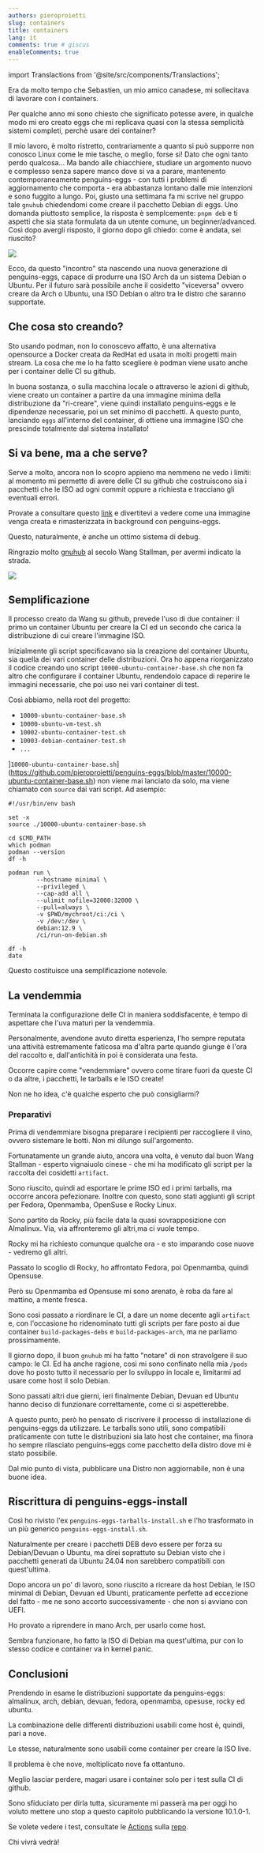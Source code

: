 ```yaml
---
authors: pieroproietti
slug: containers
title: containers
lang: it
comments: true # giscus
enableComments: true
---
```

import Translactions from '@site/src/components/Translactions';

<Translactions />

Era da molto tempo che Sebastien, un mio amico canadese, mi sollecitava di lavorare con i containers. 

Per qualche anno mi sono chiesto che significato potesse avere, in qualche modo mi ero creato eggs che mi replicava quasi con la stessa semplicità sistemi completi, perchè usare dei container?

Il mio lavoro, è molto ristretto, contrariamente a quanto si può supporre non conosco Linux come le mie tasche, o meglio, forse si! Dato che ogni tanto perdo qualcosa... Ma bando alle chiacchiere, studiare un argomento nuovo e complesso senza sapere manco dove si va a parare, mantenento contemporaneamente penguins-eggs - con tutti i problemi di aggiornamento che  comporta - era abbastanza lontano dalle mie intenzioni e sono fuggito a lungo. 
Poi, giusto una settimana fa mi scrive nel gruppo tale `gnuhub` chiedendomi come creare il pacchetto Debian di eggs. Uno domanda piuttosto semplice, la risposta è semplcemente: `pnpm deb` e ti aspetti che sia stata formulata da un utente comune, un beginner/advanced. Così dopo avergli risposto, il giorno dopo gli chiedo: come è andata, sei riuscito?

![](/images/gnuhub.png)

Ecco, da questo "incontro" sta nascendo una nuova generazione di penguins-eggs, capace di produrre una ISO Arch da un sistema Debian o Ubuntu. Per il futuro sarà possibile anche il cosidetto "viceversa" ovvero creare da  Arch o Ubuntu, una ISO Debian o altro tra le distro che saranno supportate.

## Che cosa sto creando?

Sto usando podman, non lo conoscevo affatto, è una alternativa opensource a Docker creata da RedHat ed usata in molti progetti main stream. La cosa che me lo ha fatto scegliere è podman viene usato anche per i container delle CI su github.

In buona sostanza, o sulla macchina locale o attraverso le azioni di github, viene creato un container a partire da una immagine minima della distribuzione da "ri-creare", viene quindi installato penguins-eggs e le dipendenze necessarie, poi un set minimo di pacchetti. A questo punto, lanciando `eggs` all'interno del container, di ottiene una immagine ISO che prescinde totalmente dal sistema installato!

## Si va bene, ma a che serve?

Serve a molto, ancora non lo scopro appieno ma nemmeno ne vedo i limiti: al momento mi permette di avere delle CI su github che costruiscono sia i pacchetti che le ISO ad ogni commit oppure a richiesta e tracciano gli eventuali errori.

Provate a consultare questo [link](https://github.com/pieroproietti/penguins-eggs/actions) e divertitevi a vedere come una immagine venga creata e rimasterizzata in background con penguins-eggs.

Questo, naturalmente, è anche un ottimo sistema di debug.

Ringrazio molto [gnuhub](https://github.com/gnuhub) al secolo Wang Stallman, per avermi indicato la strada. 

![](/images/github-ci.png)

## Semplificazione
Il processo creato da Wang su github, prevede l'uso di due container: il primo un container Ubuntu per creare la CI ed un secondo che carica la distribuzione di cui creare l'immagine ISO.

Inizialmente gli script specificavano sia la creazione del container Ubuntu, sia quella dei vari container delle distribuzioni. Ora ho appena riorganizzato il codice creando uno script `10000-ubuntu-container-base.sh` che non fa altro che configurare il container Ubuntu, rendendolo capace di reperire le immagini necessarie, che poi uso nei vari container di test.

Così abbiamo, nella root del progetto:
* `10000-ubuntu-container-base.sh`
* `10000-ubuntu-vm-test.sh`
* `10002-ubuntu-container-test.sh`
* `10003-debian-container-test.sh`
* `...`


]`10000-ubuntu-container-base.sh`](https://github.com/pieroproietti/penguins-eggs/blob/master/10000-ubuntu-container-base.sh) non viene mai lanciato da solo, ma viene chiamato con `source` dai vari script. Ad asempio:

```
#!/usr/bin/env bash

set -x
source ./10000-ubuntu-container-base.sh

cd $CMD_PATH
which podman 
podman --version
df -h

podman run \
        --hostname minimal \
        --privileged \
        --cap-add all \
        --ulimit nofile=32000:32000 \
        --pull=always \
        -v $PWD/mychroot/ci:/ci \
        -v /dev:/dev \
        debian:12.9 \
        /ci/run-on-debian.sh

df -h
date
```

Questo costituisce una semplificazione notevole.

## La vendemmia

Terminata la configurazione delle CI in maniera soddisfacente, è tempo di aspettare che l'uva maturi per la vendemmia.

Personalmente, avendone avuto  diretta esperienza, l'ho sempre reputata una attività estremamente faticosa ma d'altra parte quando giunge è l'ora del raccolto e, dall'antichità in poi è considerata una festa.

Occorre capire come "vendemmiare" ovvero come tirare fuori da queste CI o da altre, i pacchetti, le tarballs e le ISO create!

Non ne ho idea, c'è qualche esperto che può consigliarmi?

### Preparativi
Prima di vendemmiare bisogna preparare i recipienti per raccogliere il vino, ovvero sistemare le botti. Non mi dilungo sull'argomento.

Fortunatamente un grande aiuto, ancora una volta, è venuto dal buon Wang Stallman - esperto vignaiuolo cinese - che mi ha modificato gli script per la raccolta dei cosidetti `artifact`.

Sono riuscito, quindi ad esportare le prime ISO ed i primi tarballs, ma occorre ancora pefezionare. Inoltre con questo, sono stati aggiunti gli script per Fedora, Openmamba, OpenSuse e Rocky Linux.

Sono partito da Rocky, più facile data la quasi sovrapposizione con Almalinux. Via, via affronteremo gli altri,ma ci vuole tempo. 

Rocky mi ha richiesto comunque qualche ora - e sto imparando cose nuove - vedremo gli altri.

Passato lo scoglio di Rocky, ho affrontato Fedora, poi Openmamba, quindi Opensuse.

Però su Openmamba ed Opensuse mi sono arenato, è roba da fare al mattino, a mente fresca.

Sono così passato a riordinare le CI, a dare un nome decente agli `artifact` e, con l'occasione ho  ridenominato tutti gli scripts per fare posto ai due container `build-packages-debs`  e `build-packages-arch`, ma ne parliamo prossimamente.

Il giorno dopo, il buon `gnuhub` mi ha fatto "notare" di non stravolgere il suo campo: le CI. Ed ha anche ragione, così mi sono confinato nella mia `/pods` dove ho posto tutto il necessario per lo sviluppo in locale e, limitarmi ad usare come host il solo Debian.

Sono passati altri due gierni, ieri finalmente Debian, Devuan ed Ubuntu hanno deciso di funzionare correttamente, 
come ci si aspetterebbe.

A questo punto, però ho pensato di riscrivere il processo di installazione di penguins-eggs da utilizzare. Le tarballs sono utili, sono compatibili praticamente con tutte le distribuzioni sia lato host che container, ma finora ho sempre rilasciato penguins-eggs come pacchetto della distro dove mi è stato possibile.

Dal mio punto di vista, pubblicare una Distro non aggiornabile, non è una buone idea.

## Riscrittura di penguins-eggs-install

Così ho rivisto l'ex `penguins-eggs-tarballs-install.sh` e l'ho trasformato in un più generico `penguins-eggs-install.sh`. 

Naturalmente per creare i pacchetti DEB devo essere per forza su Debian/Devuan o Ubuntu, ma direi soprattuto su Debian visto che i pacchetti generati da Ubuntu 24.04 non sarebbero compatibili con quest'ultima.

Dopo ancora un po' di lavoro, sono riuscito a ricreare da host Debian, le ISO minimal di Debian, Devuan ed Ubunti, praticamente perfette ad eccezione del fatto - me ne sono accorto successivamente - che non si avviano con UEFI.

Ho provato a riprendere in mano Arch, per usarlo come host.

Sembra funzionare, ho fatto la ISO di Debian ma quest'ultima, pur con lo stesso codice e container va in kernel panic.

## Conclusioni

Prendendo in esame le distribuzioni supportate da penguins-eggs: almalinux, arch, debian, devuan, fedora, openmamba, opesuse, rocky ed ubuntu.

La combinazione delle differenti distribuzioni usabili come host è, quindi, pari a nove.

Le stesse, naturalmente sono usabili come container per creare la ISO live. 

Il problema è che nove, moltiplicato nove fa ottantuno. 

Meglio lasciar perdere, magari usare i container solo per i test sulla CI di github.

Sono sfiduciato per dirla tutta, sicuramente mi passerà ma per oggi ho voluto mettere uno stop a questo capitolo pubblicando la versione 10.1.0-1.

Se volete vedere i test, consultate le [Actions](https://github.com/pieroproietti/penguins-eggs/actions) sulla [repo](https://github.com/pieroproietti/penguins-eggs).

Chi vivrà vedrà!


 
